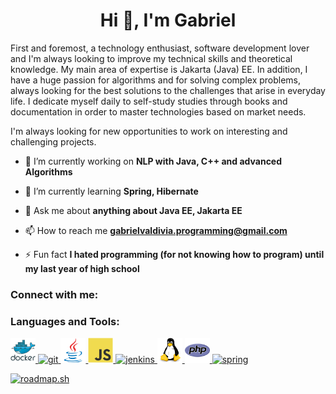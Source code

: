 <h1 align="center">Hi 👋, I'm Gabriel</h1>
<p align="left">First and foremost, a technology enthusiast, software development lover and I'm always looking to improve my technical skills and theoretical knowledge. My main area of expertise is Jakarta (Java) EE.
In addition, I have a huge passion for algorithms and for solving complex problems, always looking for the best solutions to the challenges that arise in everyday life. I dedicate myself daily to self-study studies through books and documentation in order to master technologies based on market needs.

I'm always looking for new opportunities to work on interesting and challenging projects.</p>

- 🔭 I’m currently working on **NLP with Java, C++ and advanced Algorithms**

- 🌱 I’m currently learning **Spring, Hibernate**

- 💬 Ask me about **anything about Java EE, Jakarta EE**

- 📫 How to reach me **gabrielvaldivia.programming@gmail.com**

- ⚡ Fun fact **I hated programming (for not knowing how to program) until my last year of high school**

<h3 align="left">Connect with me:</h3>
<p align="left">
</p>

<h3 align="left">Languages and Tools:</h3>
<p align="left"> <a href="https://www.docker.com/" target="_blank" rel="noreferrer"> <img src="https://raw.githubusercontent.com/devicons/devicon/master/icons/docker/docker-original-wordmark.svg" alt="docker" width="40" height="40"/> </a> <a href="https://git-scm.com/" target="_blank" rel="noreferrer"> <img src="https://www.vectorlogo.zone/logos/git-scm/git-scm-icon.svg" alt="git" width="40" height="40"/> </a> <a href="https://www.java.com" target="_blank" rel="noreferrer"> <img src="https://raw.githubusercontent.com/devicons/devicon/master/icons/java/java-original.svg" alt="java" width="40" height="40"/> </a> <a href="https://developer.mozilla.org/en-US/docs/Web/JavaScript" target="_blank" rel="noreferrer"> <img src="https://raw.githubusercontent.com/devicons/devicon/master/icons/javascript/javascript-original.svg" alt="javascript" width="40" height="40"/> </a> <a href="https://www.jenkins.io" target="_blank" rel="noreferrer"> <img src="https://www.vectorlogo.zone/logos/jenkins/jenkins-icon.svg" alt="jenkins" width="40" height="40"/> </a> <a href="https://www.linux.org/" target="_blank" rel="noreferrer"> <img src="https://raw.githubusercontent.com/devicons/devicon/master/icons/linux/linux-original.svg" alt="linux" width="40" height="40"/> </a> <a href="https://www.php.net" target="_blank" rel="noreferrer"> <img src="https://raw.githubusercontent.com/devicons/devicon/master/icons/php/php-original.svg" alt="php" width="40" height="40"/> </a> <a href="https://spring.io/" target="_blank" rel="noreferrer"> <img src="https://www.vectorlogo.zone/logos/springio/springio-icon.svg" alt="spring" width="40" height="40"/> </a> </p>



<a href="https://roadmap.sh"><img src="https://api.roadmap.sh/v1-badge/wide/64b913488a29ad56fa9aaafc?variant=dark" alt="roadmap.sh"/></a>
